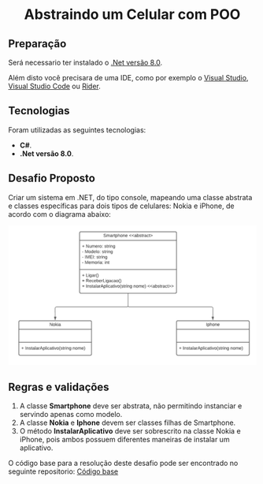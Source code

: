 <h1 align="center">Abstraindo um Celular com POO</h1>

## Preparação

Será necessario ter instalado o [.Net versão 8.0](https://dotnet.microsoft.com/en-us/download/dotnet/8.0).

Além disto você precisara de uma IDE, como por exemplo o [Visual Studio](https://visualstudio.microsoft.com/pt-br/), [Visual Studio Code](https://visualstudio.microsoft.com/pt-br/) ou [Rider](https://www.jetbrains.com/rider/download/#section=windows).

##  Tecnologias

Foram utilizadas as seguintes tecnologias:

- <b>C#</b>.
- <b>.Net versão 8.0</b>.

##  Desafio Proposto
Criar um sistema em .NET, do tipo console, mapeando uma classe abstrata e classes específicas para dois tipos de celulares: Nokia e iPhone, de acordo com o diagrama abaixo:

![Diagrama classes](Imagens/diagrama.png)

## Regras e validações
1. A classe **Smartphone** deve ser abstrata, não permitindo instanciar e servindo apenas como modelo.
2. A classe **Nokia** e **Iphone** devem ser classes filhas de Smartphone.
3. O método **InstalarAplicativo** deve ser sobrescrito na classe Nokia e iPhone, pois ambos possuem diferentes maneiras de instalar um aplicativo.

O código base para a resolução deste desafio pode ser encontrado no seguinte repositorio: [Código base](https://github.com/digitalinnovationone/trilha-net-poo-desafio) 